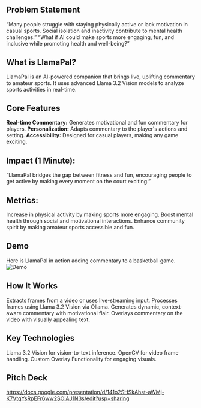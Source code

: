 ## Problem Statement 
“Many people struggle with staying physically active or lack motivation in casual sports. Social isolation and inactivity contribute to mental health challenges.”
“What if AI could make sports more engaging, fun, and inclusive while promoting health and well-being?”

## What is LlamaPal?
LlamaPal is an AI-powered companion that brings live, uplifting commentary to amateur sports. It uses advanced Llama 3.2 Vision models to analyze sports activities in real-time.

## Core Features
**Real-time Commentary:** Generates motivational and fun commentary for players.
**Personalization:** Adapts commentary to the player's actions and setting.
**Accessibility:** Designed for casual players, making any game exciting.

## Impact (1 Minute): 
“LlamaPal bridges the gap between fitness and fun, encouraging people to get active by making every moment on the court exciting.”

## Metrics:
Increase in physical activity by making sports more engaging.
Boost mental health through social and motivational interactions.
Enhance community spirit by making amateur sports accessible and fun.

## Demo
Here is LlamaPal in action adding commentary to a basketball game.
![Demo](data/demo/processed_frames_image.gif)

## How It Works
Extracts frames from a video or uses live-streaming input.
Processes frames using Llama 3.2 Vision via Ollama.
Generates dynamic, context-aware commentary with motivational flair.
Overlays commentary on the video with visually appealing text.

## Key Technologies
Llama 3.2 Vision for vision-to-text inference.
OpenCV for video frame handling.
Custom Overlay Functionality for engaging visuals.

## Pitch Deck
https://docs.google.com/presentation/d/141o2SHSkAhst-aWMj-K7VtqYsRpEFr6ww2SOiAJ1N3s/edit?usp=sharing 






